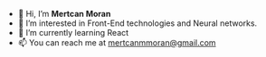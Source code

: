 - 👋 Hi, I’m **Mertcan Moran**
- 👀 I’m interested in Front-End technologies and Neural networks.
- 🌱 I’m currently learning React
- :mailbox: You can reach me at [mertcanmmoran@gmail.com](mertcanmmoran@gmail.com)
<!---
mrtcnmrn5/mrtcnmrn5 is a ✨ special ✨ repository because its `README.md` (this file) appears on your GitHub profile.
You can click the Preview link to take a look at your changes.
--->
